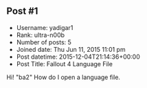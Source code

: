 ## Post #1
- Username: yadigar1
- Rank: ultra-n00b
- Number of posts: 5
- Joined date: Thu Jun 11, 2015 11:01 pm
- Post datetime: 2015-12-04T21:14:36+00:00
- Post Title: Fallout 4 Language File

Hi! "ba2" How do I open a language file.
